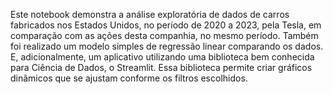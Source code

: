 Este notebook demonstra a análise exploratória de dados de carros fabricados nos Estados Unidos, no período de 2020 a 2023, pela Tesla, em comparação com as ações desta companhia, no mesmo período.
Também foi realizado um modelo simples de regressão linear comparando os dados. E, adicionalmente, um aplicativo utilizando uma biblioteca bem conhecida para Ciência de Dados, o Streamlit. Essa biblioteca permite criar gráficos dinâmicos que se ajustam conforme os filtros escolhidos. 
